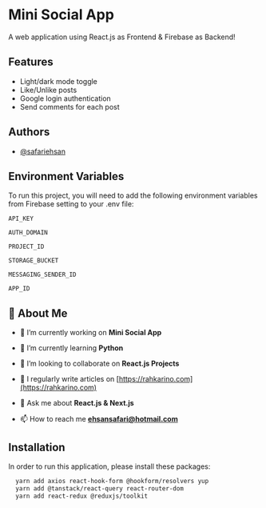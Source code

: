 
# Mini Social App

A web application using React.js as Frontend & Firebase as Backend!


## Features

- Light/dark mode toggle
- Like/Unlike posts
- Google login authentication
- Send comments for each post


## Authors

- [@safariehsan](https://www.github.com/safariehsan)


## Environment Variables

To run this project, you will need to add the following environment variables from Firebase setting to your .env file:

`API_KEY`

`AUTH_DOMAIN`

`PROJECT_ID`

`STORAGE_BUCKET`

`MESSAGING_SENDER_ID`

`APP_ID`


## 🚀 About Me

- 🔭 I’m currently working on **Mini Social App**

- 🌱 I’m currently learning **Python**

- 👯 I’m looking to collaborate on **React.js Projects**

- 📝 I regularly write articles on [https://rahkarino.com](https://rahkarino.com)

- 💬 Ask me about **React.js & Next.js**

- 📫 How to reach me **ehsansafari@hotmail.com**



## Installation

In order to run this application, please install these packages:

```bash
  yarn add axios react-hook-form @hookform/resolvers yup
  yarn add @tanstack/react-query react-router-dom
  yarn add react-redux @reduxjs/toolkit
```
    

